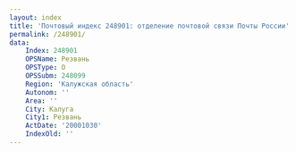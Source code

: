 ```yaml
---
layout: index
title: 'Почтовый индекс 248901: отделение почтовой связи Почты России'
permalink: /248901/
data:
    Index: 248901
    OPSName: Резвань
    OPSType: О
    OPSSubm: 248099
    Region: 'Калужская область'
    Autonom: ''
    Area: ''
    City: Калуга
    City1: Резвань
    ActDate: '20001030'
    IndexOld: ''
---
```

